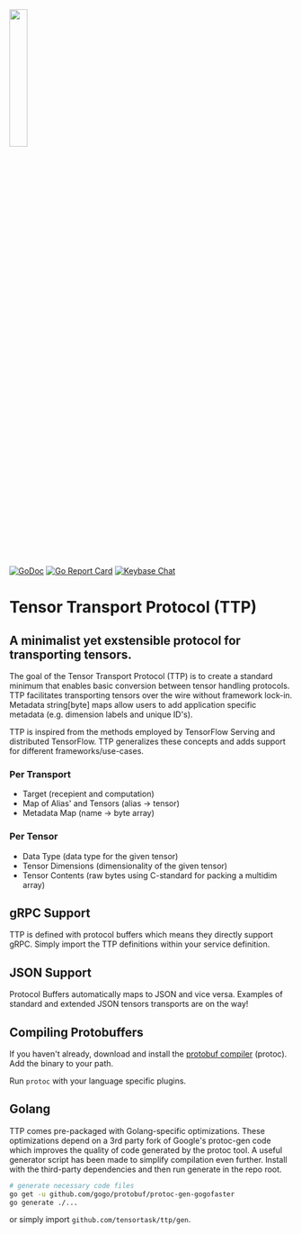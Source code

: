 <img src="https://storage.googleapis.com/ttp-static/ttp_transparent.png" width="25%">

[![GoDoc][1]][2] [![Go Report Card][3]][4] [![Keybase Chat][5]][6]

[1]: https://godoc.org/github.com/tensortask/ttp/gen?status.svg
[2]: https://godoc.org/github.com/tensortask/ttp/gen
[3]: https://goreportcard.com/badge/github.com/tensortask/ttp/gen
[4]: https://goreportcard.com/report/github.com/tensortask/ttp/gen
[5]: https://img.shields.io/badge/keybase%20chat-tensortask.public-blue.svg
[6]: https://keybase.io/team/tensortask.public

# Tensor Transport Protocol (TTP)
## A minimalist yet exstensible protocol for transporting tensors.

The goal of the Tensor Transport Protocol (TTP) is to create a standard minimum that enables basic conversion between tensor handling protocols. TTP facilitates transporting tensors over the wire without framework lock-in. Metadata string[byte] maps allow users to add application specific metadata (e.g. dimension labels and unique ID's).

TTP is inspired from the methods employed by TensorFlow Serving and distributed TensorFlow. TTP generalizes these concepts and adds support for different frameworks/use-cases.

### Per Transport
* Target (recepient and computation)
* Map of Alias' and Tensors (alias -> tensor)
* Metadata Map (name -> byte array)
### Per Tensor
* Data Type (data type for the given tensor)
* Tensor Dimensions (dimensionality of the given tensor)
* Tensor Contents (raw bytes using C-standard for packing a multidim array)

## gRPC Support
TTP is defined with protocol buffers which means they directly support gRPC. Simply import the TTP definitions within your service definition.

## JSON Support
Protocol Buffers automatically maps to JSON and vice versa. Examples of standard and extended JSON tensors transports are on the way!

## Compiling Protobuffers
If you haven't already, download and install the [protobuf compiler](https://github.com/google/protobuf/releases) (protoc). Add the binary to your path. 

Run `protoc` with your language specific plugins.

## Golang
TTP comes pre-packaged with Golang-specific optimizations. These optimizations depend on a 3rd party fork of Google's protoc-gen code which improves the quality of code generated by the protoc tool. A useful generator script has been made to simplify compilation even further. Install with the third-party dependencies and then run generate in the repo root. 

```bash
# generate necessary code files
go get -u github.com/gogo/protobuf/protoc-gen-gogofaster
go generate ./...
```

or simply import `github.com/tensortask/ttp/gen`.
